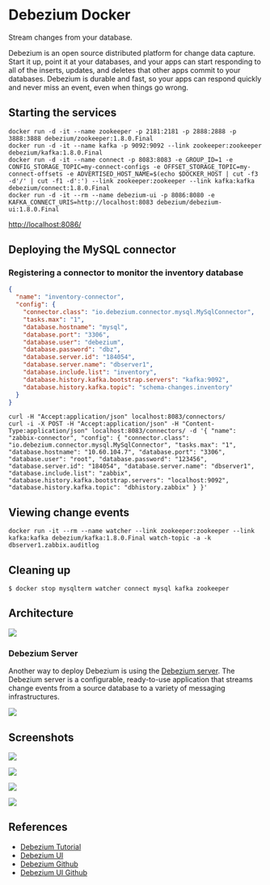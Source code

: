 # Debezium Docker

Stream changes from your database.

Debezium is an open source distributed platform for change data capture. Start it up, point it at your databases, and your apps can start responding to all of the inserts, updates, and deletes that other apps commit to your databases. Debezium is durable and fast, so your apps can respond quickly and never miss an event, even when things go wrong.

## Starting the services
```
docker run -d -it --name zookeeper -p 2181:2181 -p 2888:2888 -p 3888:3888 debezium/zookeeper:1.8.0.Final
docker run -d -it --name kafka -p 9092:9092 --link zookeeper:zookeeper debezium/kafka:1.8.0.Final
docker run -d -it --name connect -p 8083:8083 -e GROUP_ID=1 -e CONFIG_STORAGE_TOPIC=my-connect-configs -e OFFSET_STORAGE_TOPIC=my-connect-offsets -e ADVERTISED_HOST_NAME=$(echo $DOCKER_HOST | cut -f3  -d'/' | cut -f1 -d':') --link zookeeper:zookeeper --link kafka:kafka debezium/connect:1.8.0.Final
docker run -d -it --rm --name debezium-ui -p 8086:8080 -e KAFKA_CONNECT_URIS=http://localhost:8083 debezium/debezium-ui:1.8.0.Final
```

[http://localhost:8086/](http://localhost:8086/)

## Deploying the MySQL connector
### Registering a connector to monitor the inventory database
```json
{
  "name": "inventory-connector",
  "config": {
    "connector.class": "io.debezium.connector.mysql.MySqlConnector",
    "tasks.max": "1",
    "database.hostname": "mysql",
    "database.port": "3306",
    "database.user": "debezium",
    "database.password": "dbz",
    "database.server.id": "184054",
    "database.server.name": "dbserver1",
    "database.include.list": "inventory",
    "database.history.kafka.bootstrap.servers": "kafka:9092",
    "database.history.kafka.topic": "schema-changes.inventory"
  }
}
```
```
curl -H "Accept:application/json" localhost:8083/connectors/
curl -i -X POST -H "Accept:application/json" -H "Content-Type:application/json" localhost:8083/connectors/ -d '{ "name": "zabbix-connector", "config": { "connector.class": "io.debezium.connector.mysql.MySqlConnector", "tasks.max": "1", "database.hostname": "10.60.104.7", "database.port": "3306", "database.user": "root", "database.password": "123456", "database.server.id": "184054", "database.server.name": "dbserver1", "database.include.list": "zabbix", "database.history.kafka.bootstrap.servers": "localhost:9092", "database.history.kafka.topic": "dbhistory.zabbix" } }'
```

## Viewing change events
```
docker run -it --rm --name watcher --link zookeeper:zookeeper --link kafka:kafka debezium/kafka:1.8.0.Final watch-topic -a -k dbserver1.zabbix.auditlog
```

## Cleaning up
```
$ docker stop mysqlterm watcher connect mysql kafka zookeeper
```

## Architecture
![](https://debezium.io/documentation/reference/1.8/_images/debezium-architecture.png)

### Debezium Server
Another way to deploy Debezium is using the [Debezium server](https://debezium.io/documentation/reference/1.8/operations/debezium-server.html). The Debezium server is a configurable, ready-to-use application that streams change events from a source database to a variety of messaging infrastructures.

![](https://debezium.io/documentation/reference/1.8/_images/debezium-server-architecture.png)

## Screenshots
![](https://debezium.io/documentation/reference/1.8/_images/debezium-ui-connectors-list.png)

![](https://debezium.io/documentation/reference/1.8/_images/debezium-ui-create-connector-step1.png)

![](https://debezium.io/documentation/reference/1.8/_images/debezium-ui-create-connector-step2.png)

![](https://debezium.io/documentation/reference/1.8/_images/debezium-ui-create-connector-review.png)

## References
- [Debezium Tutorial](https://debezium.io/documentation/reference/1.8/tutorial.html)
- [Debezium UI](https://debezium.io/documentation/reference/1.8/operations/debezium-ui.html)
- [Debezium Github](http://www.github.com/debezium/)
- [Debezium UI Github](https://github.com/debezium/debezium-ui)